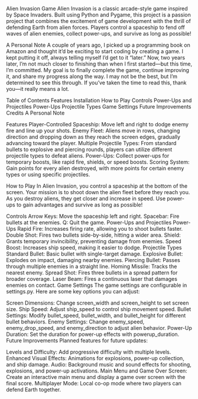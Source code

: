 Alien Invasion Game
Alien Invasion is a classic arcade-style game inspired by Space Invaders. Built using Python and Pygame, this project is a passion project that combines the excitement of game development with the thrill of defending Earth from alien forces. Players control a spaceship to fend off waves of alien enemies, collect power-ups, and survive as long as possible!

A Personal Note
A couple of years ago, I picked up a programming book on Amazon and thought it’d be exciting to start coding by creating a game. I kept putting it off, always telling myself I’d get to it “later.” Now, two years later, I’m not much closer to finishing than when I first started—but this time, I’m committed. My goal is to finally complete the game, continue improving it, and share my progress along the way. I may not be the best, but I’m determined to see this through. If you’ve taken the time to read this, thank you—it really means a lot.



Table of Contents
Features
Installation
How to Play
Controls
Power-Ups and Projectiles
Power-Ups
Projectile Types
Game Settings
Future Improvements
Credits
A Personal Note



Features
Player-Controlled Spaceship: Move left and right to dodge enemy fire and line up your shots.
Enemy Fleet: Aliens move in rows, changing direction and dropping down as they reach the screen edges, gradually advancing toward the player.
Multiple Projectile Types: From standard bullets to explosive and piercing rounds, players can utilize different projectile types to defeat aliens.
Power-Ups: Collect power-ups for temporary boosts, like rapid fire, shields, or speed boosts.
Scoring System: Gain points for every alien destroyed, with more points for certain enemy types or using specific projectiles.

How to Play
In Alien Invasion, you control a spaceship at the bottom of the screen. Your mission is to shoot down the alien fleet before they reach you. As you destroy aliens, they get closer and increase in speed. Use power-ups to gain advantages and survive as long as possible!

Controls
Arrow Keys: Move the spaceship left and right.
Spacebar: Fire bullets at the enemies.
Q: Quit the game.
Power-Ups and Projectiles
Power-Ups
Rapid Fire: Increases firing rate, allowing you to shoot bullets faster.
Double Shot: Fires two bullets side-by-side, hitting a wider area.
Shield: Grants temporary invincibility, preventing damage from enemies.
Speed Boost: Increases ship speed, making it easier to dodge.
Projectile Types
Standard Bullet: Basic bullet with single-target damage.
Explosive Bullet: Explodes on impact, damaging nearby enemies.
Piercing Bullet: Passes through multiple enemies in a straight line.
Homing Missile: Tracks the nearest enemy.
Spread Shot: Fires three bullets in a spread pattern for broader coverage.
Laser Beam: Fires a continuous laser that damages enemies on contact.
Game Settings
The game settings are configurable in settings.py. Here are some key options you can adjust:

Screen Dimensions: Change screen_width and screen_height to set screen size.
Ship Speed: Adjust ship_speed to control ship movement speed.
Bullet Settings: Modify bullet_speed, bullet_width, and bullet_height for different bullet behaviors.
Enemy Settings: Change enemy_speed, enemy_drop_speed, and enemy_direction to adjust alien behavior.
Power-Up Duration: Set the duration for power-up effects with powerup_duration.
Future Improvements
Planned features for future updates:

Levels and Difficulty: Add progressive difficulty with multiple levels.
Enhanced Visual Effects: Animations for explosions, power-up collection, and ship damage.
Audio: Background music and sound effects for shooting, explosions, and power-up activations.
Main Menu and Game Over Screen: Create an interactive main menu and display a game over screen with the final score.
Multiplayer Mode: Local co-op mode where two players can defend Earth together.
